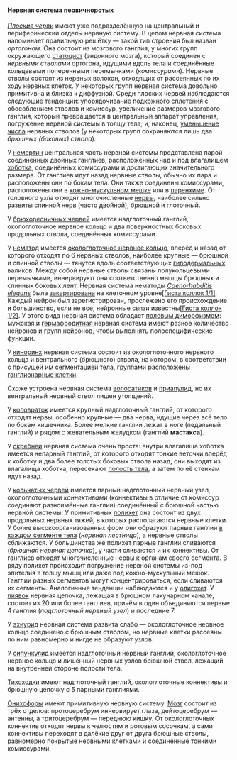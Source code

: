 #### Нервная система [первичноротых](https://www.wikiwand.com/ru/%D0%9F%D0%B5%D1%80%D0%B2%D0%B8%D1%87%D0%BD%D0%BE%D1%80%D0%BE%D1%82%D1%8B%D0%B5 "Первичноротые")[](https://ru.wikipedia.org/w/index.php?title=%D0%9D%D0%B5%D1%80%D0%B2%D0%BD%D0%B0%D1%8F_%D1%81%D0%B8%D1%81%D1%82%D0%B5%D0%BC%D0%B0&veaction=edit&section=8)

_[Плоские черви](https://www.wikiwand.com/ru/%D0%9F%D0%BB%D0%BE%D1%81%D0%BA%D0%B8%D0%B5_%D1%87%D0%B5%D1%80%D0%B2%D0%B8 "Плоские черви")_ имеют уже подразделённую на центральный и периферический отделы нервную систему. В целом нервная система напоминает правильную решётку — такой тип строения был назван _ортогоном_. Она состоит из мозгового ганглия, у многих групп окружающего [статоцист](https://www.wikiwand.com/ru/%D0%A1%D1%82%D0%B0%D1%82%D0%BE%D1%86%D0%B8%D1%81%D1%82) (эндонного мозга), который соединен с _нервными стволами_ ортогона, идущими вдоль тела и соединённые кольцевыми поперечными перемычками (_комиссурами_). Нервные стволы состоят из нервных волокон, отходящих от рассеянных по их ходу нервных клеток. У некоторых групп нервная система довольно примитивна и близка к диффузной. Среди плоских червей наблюдаются следующие тенденции: упорядочивание подкожного сплетения с обособлением стволов и комиссур, увеличение размеров мозгового ганглия, который превращается в центральный аппарат управления, погружение нервной системы в толщу тела; и, наконец, [уменьшение числа](https://www.wikiwand.com/ru/%D0%9E%D0%BB%D0%B8%D0%B3%D0%BE%D0%BC%D0%B5%D1%80%D0%B8%D0%B7%D0%B0%D1%86%D0%B8%D1%8F_%D0%BE%D1%80%D0%B3%D0%B0%D0%BD%D0%BE%D0%B2 "Олигомеризация органов") нервных стволов (у некоторых групп сохраняются лишь два _брюшных (боковых) ствола_).

У [немертин](https://www.wikiwand.com/ru/%D0%9D%D0%B5%D0%BC%D0%B5%D1%80%D1%82%D0%B8%D0%BD%D1%8B "Немертины") центральная часть нервной системы представлена парой соединённых двойных ганглиев, расположенных над и под влагалищем [хоботка](https://www.wikiwand.com/ru/%D0%A5%D0%BE%D0%B1%D0%BE%D1%82 "Хобот"), соединённых комиссурами и достигающих значительного размера. От ганглиев идут назад нервные стволы, обычно их пара и расположены они по бокам тела. Они также соединены комиссурами, расположены они в [кожно-мускульном мешке](https://www.wikiwand.com/ru/%D0%9A%D0%BE%D0%B6%D0%BD%D0%BE-%D0%BC%D1%83%D1%81%D0%BA%D1%83%D0%BB%D1%8C%D0%BD%D1%8B%D0%B9_%D0%BC%D0%B5%D1%88%D0%BE%D0%BA "Кожно-мускульный мешок") или в [паренхиме](https://www.wikiwand.com/ru/%D0%9F%D0%B0%D1%80%D0%B5%D0%BD%D1%85%D0%B8%D0%BC%D0%B0 "Паренхима"). От головного узла отходят многочисленные [нервы](https://www.wikiwand.com/ru/%D0%9D%D0%B5%D1%80%D0%B2%D1%8B "Нервы"), наиболее сильно развиты спинной нерв (часто двойной), брюшной и глоточный.

У [брюхоресничных червей](https://www.wikiwand.com/ru/%D0%93%D0%B0%D1%81%D1%82%D1%80%D0%BE%D1%82%D1%80%D0%B8%D1%85%D0%B8 "Гастротрихи") имеется надглоточный ганглий, окологлоточное нервное кольцо и два поверхностных боковых продольных ствола, соединённых комиссурами.

У [нематод](https://www.wikiwand.com/ru/%D0%9D%D0%B5%D0%BC%D0%B0%D1%82%D0%BE%D0%B4%D1%8B "Нематоды") имеется [окологлоточное нервное кольцо](https://www.wikiwand.com/ru/%D0%9E%D0%BA%D0%BE%D0%BB%D0%BE%D0%B3%D0%BB%D0%BE%D1%82%D0%BE%D1%87%D0%BD%D0%BE%D0%B5_%D0%BD%D0%B5%D1%80%D0%B2%D0%BD%D0%BE%D0%B5_%D0%BA%D0%BE%D0%BB%D1%8C%D1%86%D0%BE "Окологлоточное нервное кольцо"), вперёд и назад от которого отходят по 6 нервных стволов, наиболее крупные — брюшной и спинной стволы — тянутся вдоль соответствующих [гиподермальных](https://www.wikiwand.com/ru/%D0%93%D0%B8%D0%BF%D0%BE%D0%B4%D0%B5%D1%80%D0%BC%D0%B0 "Гиподерма") валиков. Между собой нервные стволы связаны полукольцевыми перемычками, иннервируют они соответственно мышцы брюшных и спинных боковых лент. Нервная система нематоды _[Caenorhabditis elegans](https://www.wikiwand.com/ru/Caenorhabditis_elegans "Caenorhabditis elegans")_ была [закартирована](https://www.wikiwand.com/ru/%D0%9A%D0%BE%D0%BD%D0%BD%D0%B5%D0%BA%D1%82%D0%BE%D0%BC) на клеточном уровне[[Гиста коллок 1/1]](https://www.wikiwand.com/ru/%D0%9D%D0%B5%D1%80%D0%B2%D0%BD%D0%B0%D1%8F_%D1%81%D0%B8%D1%81%D1%82%D0%B5%D0%BC%D0%B0#citenote1). Каждый нейрон был зарегистрирован, прослежено его происхождение и большинство, если не все, нейронные связи известны[[Гиста коллок 1/2]](https://www.wikiwand.com/ru/%D0%9D%D0%B5%D1%80%D0%B2%D0%BD%D0%B0%D1%8F_%D1%81%D0%B8%D1%81%D1%82%D0%B5%D0%BC%D0%B0#citenoteWhite862). У этого вида нервная система обладает [половым диморфизмом](https://www.wikiwand.com/ru/%D0%9F%D0%BE%D0%BB%D0%BE%D0%B2%D0%BE%D0%B9_%D0%B4%D0%B8%D0%BC%D0%BE%D1%80%D1%84%D0%B8%D0%B7%D0%BC "Половой диморфизм"): мужская и [гермафродитная](https://www.wikiwand.com/ru/%D0%93%D0%B5%D1%80%D0%BC%D0%B0%D1%84%D1%80%D0%BE%D0%B4%D0%B8%D1%82%D0%B8%D0%B7%D0%BC) нервная система имеют разное количество нейронов и групп нейронов, чтобы выполнять полоспецифические функции.

У [киноринх](https://www.wikiwand.com/ru/Kinorhyncha "Kinorhyncha") нервная система состоит из окологлоточного нервного кольца и вентрального (брюшного) ствола, на котором, в соответствии с присущей им сегментацией тела, группами расположены [ганглионарные клетки](https://www.wikiwand.com/ru/%D0%93%D0%B0%D0%BD%D0%B3%D0%BB%D0%B8%D0%BE%D0%BD%D0%B0%D1%80%D0%BD%D0%B0%D1%8F_%D0%BA%D0%BB%D0%B5%D1%82%D0%BA%D0%B0 "Ганглионарная клетка").

Схоже устроена нервная система [волосатиков](https://www.wikiwand.com/ru/%D0%92%D0%BE%D0%BB%D0%BE%D1%81%D0%B0%D1%82%D0%B8%D0%BA%D0%B8 "Волосатики") и [приапулид](https://www.wikiwand.com/ru/%D0%9F%D1%80%D0%B8%D0%B0%D0%BF%D1%83%D0%BB%D0%B8%D0%B4%D1%8B "Приапулиды"), но их вентральный нервный ствол лишен утолщений.

У [коловраток](https://www.wikiwand.com/ru/%D0%9A%D0%BE%D0%BB%D0%BE%D0%B2%D1%80%D0%B0%D1%82%D0%BA%D0%B8 "Коловратки") имеется крупный надглоточный ганглий, от которого отходят нервы, особенно крупные — два нерва, идущие через всё тело по бокам кишечника. Более мелкие ганглии лежат в ноге (педальный ганглий) и рядом с жевательным желудком (ганглий **мастакса**).

У [скребней](https://www.wikiwand.com/ru/%D0%A1%D0%BA%D1%80%D0%B5%D0%B1%D0%BD%D0%B8 "Скребни") нервная система очень проста: внутри влагалища хоботка имеется непарный ганглий, от которого отходят тонкие веточки вперёд к хоботку и два более толстых боковых ствола назад, они выходят из влагалища хоботка, пересекают [полость тела](https://www.wikiwand.com/ru/%D0%9F%D0%BE%D0%BB%D0%BE%D1%81%D1%82%D1%8C_%D1%82%D0%B5%D0%BB%D0%B0 "Полость тела"), а затем по её стенкам идут назад.

У [кольчатых червей](https://www.wikiwand.com/ru/%D0%9A%D0%BE%D0%BB%D1%8C%D1%87%D0%B0%D1%82%D1%8B%D0%B5_%D1%87%D0%B5%D1%80%D0%B2%D0%B8 "Кольчатые черви") имеется парный надглоточный нервный узел, окологлоточными _коннективами_ (коннективы в отличие от комиссур соединяют разноимённые ганглии) соединённый с брюшной частью нервной системы. У примитивных [полихет](https://www.wikiwand.com/ru/%D0%9F%D0%BE%D0%BB%D0%B8%D1%85%D0%B5%D1%82%D1%8B "Полихеты") она состоит из двух продольных нервных тяжей, в которых располагаются нервные клетки. У более высокоорганизованных форм они образуют парные ганглии [в каждом сегменте тела](https://www.wikiwand.com/ru/%D0%9C%D0%B5%D1%82%D0%B0%D0%BC%D0%B5%D1%80%D0%B8%D1%8F_(%D0%B1%D0%B8%D0%BE%D0%BB%D0%BE%D0%B3%D0%B8%D1%8F) "Метамерия (биология)") (_нервная лестница_), а нервные стволы сближаются. У большинства же полихет парные ганглии сливаются (_брюшная нервная цепочка_), у части сливаются и их коннективы. От ганглиев отходят многочисленные нервы к органам своего сегмента. В ряду полихет происходит погружение нервной системы из-под эпителия в толщу мышц или даже под кожно-мускульный мешок. Ганглии разных сегментов могут концентрироваться, если сливаются их сегменты. Аналогичные тенденции наблюдаются и у [олигохет](https://www.wikiwand.com/ru/%D0%9E%D0%BB%D0%B8%D0%B3%D0%BE%D1%85%D0%B5%D1%82%D1%8B "Олигохеты"). У [пиявок](https://www.wikiwand.com/ru/%D0%9F%D0%B8%D1%8F%D0%B2%D0%BA%D0%B8 "Пиявки") нервная цепочка, лежащая в брюшном лакунарном канале, состоит из 20 или более ганглиев, причём в один объединяются первые 4 ганглия (_подглоточный нервный узел_) и последние 7.

У [эхиурид](https://www.wikiwand.com/ru/%D0%AD%D1%85%D0%B8%D1%83%D1%80%D0%B8%D0%B4%D1%8B "Эхиуриды") нервная система развита слабо — окологлоточное нервное кольцо соединено с брюшным стволом, но нервные клетки рассеяны по ним равномерно и нигде не образуют узлов.

У [сипункулид](https://www.wikiwand.com/ru/%D0%A1%D0%B8%D0%BF%D1%83%D0%BD%D0%BA%D1%83%D0%BB%D0%B8%D0%B4%D1%8B "Сипункулиды") имеется надглоточный нервный ганглий, окологлоточное нервное кольцо и лишённый нервных узлов брюшной ствол, лежащий на внутренней стороне полости тела.

[Тихоходки](https://www.wikiwand.com/ru/%D0%A2%D0%B8%D1%85%D0%BE%D1%85%D0%BE%D0%B4%D0%BA%D0%B8 "Тихоходки") имеют надглоточный ганглий, окологлоточные коннективы и брюшную цепочку с 5 парными ганглиями.

[Онихофоры](https://www.wikiwand.com/ru/%D0%9E%D0%BD%D0%B8%D1%85%D0%BE%D1%84%D0%BE%D1%80%D1%8B "Онихофоры") имеют примитивную нервную систему. [Мозг](https://www.wikiwand.com/ru/%D0%9C%D0%BE%D0%B7%D0%B3 "Мозг") состоит из трёх отделов: протоцеребрум иннервирует глаза, дейтоцеребрум — антенны, а тритоцеребрум — переднюю кишку. От окологлоточных коннектив отходят нервы к челюстям и ротовым сосочкам, а сами коннективы переходят в далёкие друг от друга брюшные стволы, равномерно покрытые нервными клетками и соединённые тонкими комиссурами.